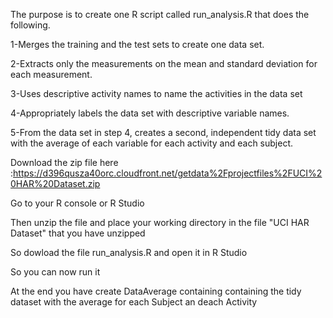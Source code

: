 The purpose is to create one R script called run_analysis.R that does the following.




1-Merges the training and the test sets to create one data set.




2-Extracts only the measurements on the mean and standard deviation for each measurement.




3-Uses descriptive activity names to name the activities in the data set




4-Appropriately labels the data set with descriptive variable names.




5-From the data set in step 4, creates a second, independent tidy data set with the average of each variable for each activity and each subject.




Download the zip file here :https://d396qusza40orc.cloudfront.net/getdata%2Fprojectfiles%2FUCI%20HAR%20Dataset.zip 

Go to your R console or R Studio

Then unzip the file and place your working directory  in the file "UCI HAR Dataset" that you have unzipped

So dowload the file run_analysis.R and open it in R Studio

So you can now run it 

At the end you have create  DataAverage containing containing the tidy dataset with the average for each Subject an deach Activity
